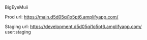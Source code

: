 BigEyeMuii



Prod url: https://main.d5d05qi1o5pt6.amplifyapp.com/

Staging url: https://development.d5d05qi1o5pt6.amplifyapp.com/ user:staging
